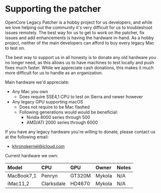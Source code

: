# Supporting the patcher

OpenCore Legacy Patcher is a hobby project for us developers, and while we love helping out the community it's very difficult for us to troubleshoot issues remotely. The best way for us to get to work on the patcher, fix issues and add enhancements is having the hardware in-hand. As a hobby project, neither of the main developers can afford to buy every legacy Mac to test on.

The best way to support us in all honesty is to donate any old hardware you no longer need, as this allows us to have machines to test locally and push fixes much faster. While we appreciate cash donations, this makes it much more difficult for us to handle as an organization.

Main hardware we'd appreciate:

* Any Mac you own
  * Does require SSE4,1 CPU to test on Sierra and newer however
* Any legacy GPU supporting macOS
  * Does not require to be Mac flashed
  * Following generations would would be beneficial:
    * Nvidia 8000 series through 500
	* AMD/ATI 2000 series through 6000

If you have any legacy hardware you're willing to donate, please contact us at the following email:

* khronokernel@icloud.com

Current hardware we own:

| Model | CPU | GPU | Owner | Notes |
| :--- | :--- | :--- | :--- | :--- |
| MacBook7,1 | Penryn | GT320M | Mykola | N/A |
| iMac11,2 | Clarksdale | HD4670 | Mykola | N/A |

<!-- | MacBookPro5,3 | Penryn | 9400M + 9600M | Dhinak | Display's partially broken | -->
<!-- | Macmini4,1 | Penryn | GT320M | Dhinak | N/A | -->
